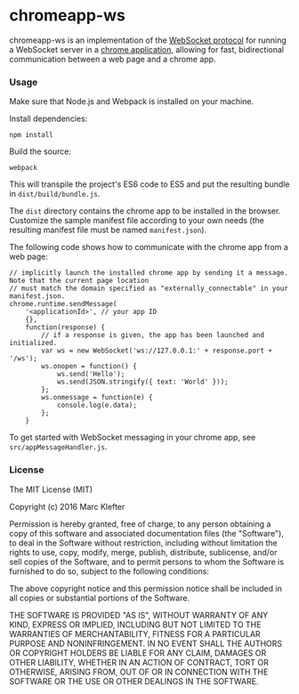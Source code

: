 # chromeapp-ws

chromeapp-ws is an implementation of the [WebSocket protocol](https://tools.ietf.org/html/rfc6455) for running a 
WebSocket server in a [chrome application](https://developer.chrome.com/apps), allowing for fast, bidirectional 
communication between a web page and a chrome app. 

### Usage

Make sure that Node.js and Webpack is installed on your machine.

Install dependencies:

    npm install 
    
Build the source:

    webpack
    
This will transpile the project's ES6 code to ES5 and put the resulting bundle in `dist/build/bundle.js`.

The `dist` directory contains the chrome app to be installed in the browser. Customize the sample manifest file
according to your own needs (the resulting manifest file must be named `manifest.json`).

The following code shows how to communicate with the chrome app from a web page:

    // implicitly launch the installed chrome app by sending it a message. Note that the current page location
    // must match the domain specified as "externally_connectable" in your manifest.json.
    chrome.runtime.sendMessage(
        '<applicationId>', // your app ID
        {},
        function(response) {
            // if a response is given, the app has been launched and initialized.
            var ws = new WebSocket('ws://127.0.0.1:' + response.port + '/ws');
            ws.onopen = function() {
                ws.send('Hello');
                ws.send(JSON.stringify({ text: 'World' }));
            };
            ws.onmessage = function(e) {
                console.log(e.data);
            };
        }

To get started with WebSocket messaging in your chrome app, see `src/appMessageHandler.js`.

### License

The MIT License (MIT)

Copyright (c) 2016 Marc Klefter

Permission is hereby granted, free of charge, to any person obtaining a copy
of this software and associated documentation files (the "Software"), to deal
in the Software without restriction, including without limitation the rights
to use, copy, modify, merge, publish, distribute, sublicense, and/or sell
copies of the Software, and to permit persons to whom the Software is
furnished to do so, subject to the following conditions:

The above copyright notice and this permission notice shall be included in all
copies or substantial portions of the Software.

THE SOFTWARE IS PROVIDED "AS IS", WITHOUT WARRANTY OF ANY KIND, EXPRESS OR
IMPLIED, INCLUDING BUT NOT LIMITED TO THE WARRANTIES OF MERCHANTABILITY,
FITNESS FOR A PARTICULAR PURPOSE AND NONINFRINGEMENT. IN NO EVENT SHALL THE
AUTHORS OR COPYRIGHT HOLDERS BE LIABLE FOR ANY CLAIM, DAMAGES OR OTHER
LIABILITY, WHETHER IN AN ACTION OF CONTRACT, TORT OR OTHERWISE, ARISING FROM,
OUT OF OR IN CONNECTION WITH THE SOFTWARE OR THE USE OR OTHER DEALINGS IN THE
SOFTWARE.